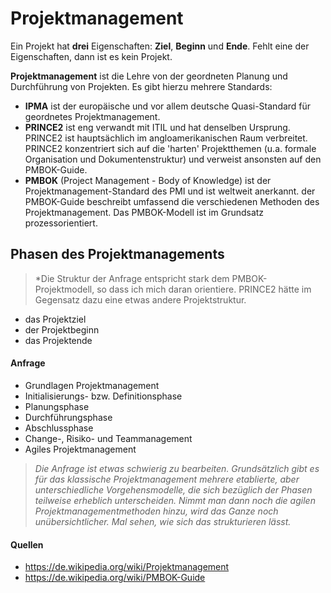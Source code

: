 # Projektmanagement

Ein Projekt hat  **drei** Eigenschaften: **Ziel**, **Beginn** und **Ende**. Fehlt eine der Eigenschaften, dann ist es kein Projekt.

**Projektmanagement** ist die Lehre von der geordneten Planung und Durchführung von Projekten. Es gibt hierzu mehrere Standards:

- **IPMA** ist der europäische und vor allem deutsche Quasi-Standard für geordnetes Projektmanagement. 
- **PRINCE2** ist eng verwandt mit ITIL und hat denselben Ursprung. PRINCE2 ist hauptsächlich im angloamerikanischen Raum verbreitet. PRINCE2 konzentriert sich auf die 'harten' Projektthemen (u.a. formale Organisation und Dokumentenstruktur) und verweist ansonsten auf den PMBOK-Guide.
- **PMBOK** (Project Management - Body of Knowledge) ist der Projektmanagement-Standard des PMI und ist weltweit anerkannt. der PMBOK-Guide beschreibt umfassend die verschiedenen Methoden des Projektmanagement.  Das PMBOK-Modell ist im Grundsatz prozessorientiert.


## Phasen des Projektmanagements 

> *Die Struktur der Anfrage entspricht stark dem PMBOK-Projektmodell, so dass ich mich daran orientiere. PRINCE2 hätte im Gegensatz dazu eine etwas andere Projektstruktur.

- das Projektziel
- der Projektbeginn
- das Projektende

#### Anfrage
- Grundlagen Projektmanagement
- Initialisierungs- bzw. Definitionsphase
- Planungsphase
- Durchführungsphase
- Abschlussphase
- Change-, Risiko- und Teammanagement
- Agiles Projektmanagement

> *Die Anfrage ist etwas schwierig zu bearbeiten. Grundsätzlich gibt es für das klassische Projektmanagement mehrere etablierte, aber unterschiedliche Vorgehensmodelle, die sich bezüglich der Phasen teilweise erheblich unterscheiden. Nimmt man dann noch die agilen Projektmanagementmethoden hinzu, wird das Ganze noch unübersichtlicher. Mal sehen, wie sich das strukturieren lässt.*

#### Quellen

- <https://de.wikipedia.org/wiki/Projektmanagement>
-  <https://de.wikipedia.org/wiki/PMBOK-Guide>

